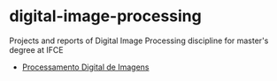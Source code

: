 # digital-image-processing
Projects and reports of Digital Image Processing discipline for master's degree at IFCE
- [Processamento Digital de Imagens](https://professorpedrosa.com/disciplinas/mestrado-academico-em-energias-renovaveis/processamento-digital-de-imagens/)

